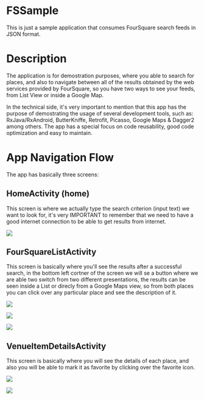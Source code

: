 # FSSample
This is just a sample application that consumes FourSquare search feeds in JSON format.

# Description
The application is for demostration purposes, where you able to search for places, and also to navigate between all of the results obtained by the web services provided by FourSquare, so you have two ways to see your feeds, from List View or inside a Google Map.

In the technical side, it's very important to mention that this app has the purpose of demostrating the usage of several development tools, such as: RxJava/RxAndroid, ButterKniffe, Retrofit, Picasso, Google Maps & Dagger2 among others. The app has a special focus on code reusability, good code optimization and easy to maintain.

# App Navigation Flow
The app has basically three screens:

## HomeActivity (home)
This screen is where we actually type the search criterion (input text) we want to look for, it's very IMPORTANT to remember that we need to have a good internet connection to be able to get results from internet.

![](https://github.com/dcf82/FSSample/blob/master/home.png)

## FourSquareListActivity
This screen is basically where you'll see the results after a successful search, in the bottom left cortner of the screen we will se a button where we are able two switch from two different presentations, the results can be seen inside a List or direcly from a Google Maps view, so from both places you can click over any particular place and see the description of it.

![](https://github.com/dcf82/FSSample/blob/master/list.png)

![](https://github.com/dcf82/FSSample/blob/master/map1.png)

![](https://github.com/dcf82/FSSample/blob/master/map2.png)

## VenueItemDetailsActivity
This screen is basically where you will see the details of each place, and also you will be able to mark it as favorite by clicking over the favorite icon.

![](https://github.com/dcf82/FSSample/blob/master/details1.png)

![](https://github.com/dcf82/FSSample/blob/master/details2.png)
